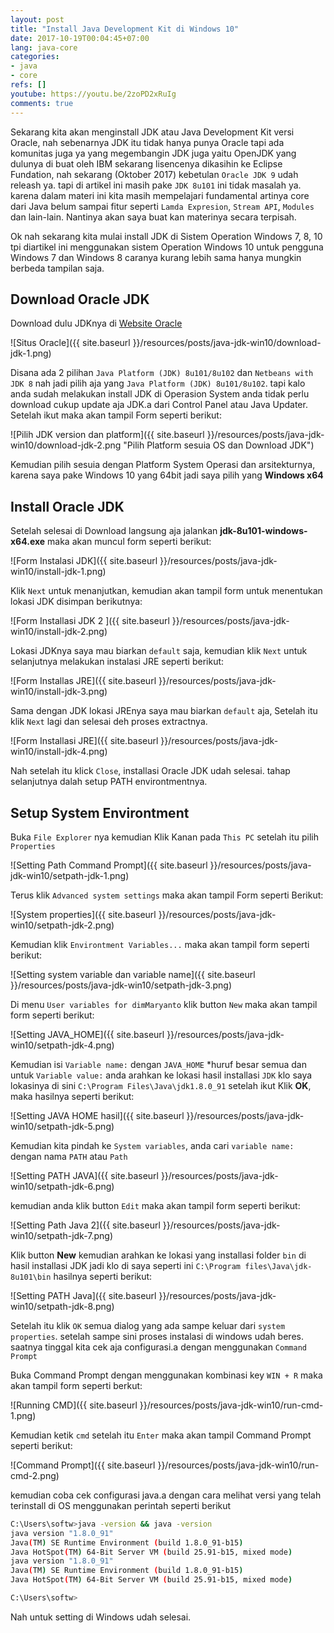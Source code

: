 ```yaml
---
layout: post
title: "Install Java Development Kit di Windows 10"
date: 2017-10-19T00:04:45+07:00
lang: java-core
categories:
- java
- core
refs: []
youtube: https://youtu.be/2zoPD2xRuIg
comments: true
---
```


Sekarang kita akan menginstall JDK atau Java Development Kit versi Oracle, nah sebenarnya JDK itu tidak hanya punya Oracle tapi ada komunitas juga ya yang megembangin JDK juga yaitu OpenJDK yang dulunya di buat oleh IBM sekarang lisencenya dikasihin ke Eclipse Fundation, nah sekarang (Oktober 2017) kebetulan `Oracle JDK 9` udah releash ya. tapi di artikel ini masih pake `JDK 8u101` ini tidak masalah ya. karena dalam materi ini kita masih mempelajari fundamental artinya core dari Java belum sampai fitur seperti `Lamda Expresion`, `Stream API`, `Modules` dan lain-lain. Nantinya akan saya buat kan materinya secara terpisah.

Ok nah sekarang kita mulai install JDK di Sistem Operation Windows 7, 8, 10 tpi diartikel ini menggunakan sistem Operation Windows 10 untuk pengguna Windows 7 dan Windows 8 caranya kurang lebih sama hanya mungkin berbeda tampilan saja.

## Download Oracle JDK

Download dulu JDKnya di [Website Oracle](http://www.oracle.com/technetwork/java/javase/downloads/index.html)

![Situs Oracle]({{ site.baseurl }}/resources/posts/java-jdk-win10/download-jdk-1.png)

Disana ada 2 pilihan `Java Platform (JDK) 8u101/8u102` dan `Netbeans with JDK 8` nah jadi pilih aja yang `Java Platform (JDK) 8u101/8u102`. tapi kalo anda sudah melakukan install JDK di Operasion System anda tidak perlu download cukup update aja JDK.a dari Control Panel atau Java Updater. Setelah ikut maka akan tampil Form seperti berikut:

![Pilih JDK version dan platform]({{ site.baseurl }}/resources/posts/java-jdk-win10/download-jdk-2.png "Pilih Platform sesuia OS dan Download JDK")

Kemudian pilih sesuia dengan Platform System Operasi dan arsitekturnya, karena saya pake Windows 10 yang 64bit jadi saya pilih yang **Windows x64**

## Install Oracle JDK

Setelah selesai di Download langsung aja jalankan **jdk-8u101-windows-x64.exe** maka akan muncul form seperti berikut:

![Form Instalasi JDK]({{ site.baseurl }}/resources/posts/java-jdk-win10/install-jdk-1.png)

Klik `Next` untuk menanjutkan, kemudian akan tampil form untuk menentukan lokasi JDK disimpan berikutnya:

![Form Installasi JDK 2 ]({{ site.baseurl }}/resources/posts/java-jdk-win10/install-jdk-2.png)

Lokasi JDKnya saya mau biarkan `default` saja, kemudian klik `Next` untuk selanjutnya melakukan instalasi JRE seperti berikut:

![Form Installas JRE]({{ site.baseurl }}/resources/posts/java-jdk-win10/install-jdk-3.png)

Sama dengan JDK lokasi JREnya saya mau biarkan `default` aja, Setelah itu klik `Next` lagi dan selesai deh proses extractnya.

![Form Installasi JRE]({{ site.baseurl }}/resources/posts/java-jdk-win10/install-jdk-4.png)

Nah setelah itu klick `Close`, installasi Oracle JDK udah selesai. tahap selanjutnya dalah setup PATH environtmentnya.

## Setup System Environtment

Buka `File Explorer` nya kemudian Klik Kanan pada `This PC` setelah itu pilih `Properties`

![Setting Path Command Prompt]({{ site.baseurl }}/resources/posts/java-jdk-win10/setpath-jdk-1.png)

Terus klik `Advanced system settings` maka akan tampil Form seperti Berikut:

![System properties]({{ site.baseurl }}/resources/posts/java-jdk-win10/setpath-jdk-2.png)

Kemudian klik `Environtment Variables...` maka akan tampil form seperti berikut:

![Setting system variable dan variable name]({{ site.baseurl }}/resources/posts/java-jdk-win10/setpath-jdk-3.png)

Di menu `User variables for dimMaryanto` klik button `New` maka akan tampil form seperti berikut:

![Setting JAVA_HOME]({{ site.baseurl }}/resources/posts/java-jdk-win10/setpath-jdk-4.png)

Kemudian isi `Variable name:` dengan `JAVA_HOME` *huruf besar semua dan untuk `Variable value:` anda arahkan ke lokasi hasil installasi `JDK` klo saya lokasinya di sini ```C:\Program Files\Java\jdk1.8.0_91``` setelah ikut Klik **OK**, maka hasilnya seperti berikut:

![Setting JAVA HOME hasil]({{ site.baseurl }}/resources/posts/java-jdk-win10/setpath-jdk-5.png)

Kemudian kita pindah ke `System variables`, anda cari `variable name:` dengan nama `PATH` atau `Path`

![Setting PATH JAVA]({{ site.baseurl }}/resources/posts/java-jdk-win10/setpath-jdk-6.png)

kemudian anda klik button `Edit` maka akan tampil form seperti berikut:

![Setting Path Java 2]({{ site.baseurl }}/resources/posts/java-jdk-win10/setpath-jdk-7.png)

Klik button **New** kemudian arahkan ke lokasi yang installasi folder ```bin``` di hasil installasi JDK jadi klo di saya seperti ini ```C:\Program files\Java\jdk-8u101\bin``` hasilnya seperti berikut:

![Setting PATH Java]({{ site.baseurl }}/resources/posts/java-jdk-win10/setpath-jdk-8.png)

Setelah itu klik `OK` semua dialog yang ada sampe keluar dari `system properties`. setelah sampe sini proses instalasi di windows udah beres. saatnya tinggal kita cek aja configurasi.a dengan menggunakan `Command Prompt`

Buka Command Prompt dengan menggunakan kombinasi key ```WIN + R``` maka akan tampil form seperti berkut:

![Running CMD]({{ site.baseurl }}/resources/posts/java-jdk-win10/run-cmd-1.png)

Kemudian ketik ```cmd``` setelah itu ```Enter``` maka akan tampil Command Prompt seperti berikut:

![Command Prompt]({{ site.baseurl }}/resources/posts/java-jdk-win10/run-cmd-2.png)

kemudian coba cek configurasi java.a dengan cara melihat versi yang telah terinstall di OS menggunakan perintah seperti berikut

```bash
C:\Users\softw>java -version && java -version
java version "1.8.0_91"
Java(TM) SE Runtime Environment (build 1.8.0_91-b15)
Java HotSpot(TM) 64-Bit Server VM (build 25.91-b15, mixed mode)
java version "1.8.0_91"
Java(TM) SE Runtime Environment (build 1.8.0_91-b15)
Java HotSpot(TM) 64-Bit Server VM (build 25.91-b15, mixed mode)

C:\Users\softw>
```

Nah untuk setting di Windows udah selesai.

